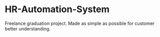 # HR-Automation-System

Freelance graduation project. Made as simple as possible for customer better understanding.
